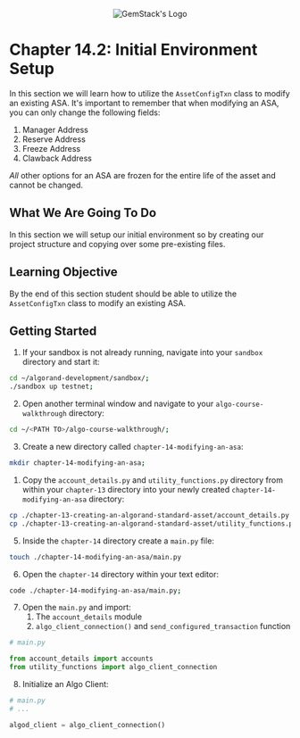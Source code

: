 <p align="center">
  <img
  src="https://camo.githubusercontent.com/e4ac909b3da508a9e5f8f5276359dd0d8a484a30dc58daf2b29755d87aa09b57/68747470733a2f2f67656d737461636b2e696f2f7374617469632f31626135356364376237663639393165633965646262386331343332323533342f30656261302f6c6f676f5f7072696d6172795f737461636b65642e61766966"
  alt="GemStack's Logo"
  />
</p>

# Chapter 14.2: Initial Environment Setup

In this section we will learn how to utilize the `AssetConfigTxn` class to modify an existing ASA. It's important to remember that when modifying an ASA, you can only change the following fields:
1. Manager Address
2. Reserve Address
3. Freeze Address
4. Clawback Address

*All* other options for an ASA are frozen for the entire life of the asset and cannot be changed.

## What We Are Going To Do

In this section we will setup our initial environment so by creating our project structure and copying over some pre-existing  files.

## Learning Objective

By the end of this section student should be able to utilize the `AssetConfigTxn` class to modify an existing ASA.

## Getting Started

1. If your sandbox is not already running, navigate into your `sandbox` directory and start it:

```sh
cd ~/algorand-development/sandbox/;
./sandbox up testnet;
```
2. Open another terminal window and navigate to your `algo-course-walkthrough` directory:
```sh
cd ~/<PATH TO>/algo-course-walkthrough/;
```
3. Create a new directory called `chapter-14-modifying-an-asa`:
```sh
mkdir chapter-14-modifying-an-asa;
```
1. Copy the `account_details.py` and `utility_functions.py` directory from within your `chapter-13` directory into your newly created `chapter-14-modifying-an-asa` directory:
```sh
cp ./chapter-13-creating-an-algorand-standard-asset/account_details.py chapter-14-modifying-an-asa;
cp ./chapter-13-creating-an-algorand-standard-asset/utility_functions.py chapter-14-modifying-an-asa;
```
5. Inside the `chapter-14` directory create a `main.py` file:
```sh
touch ./chapter-14-modifying-an-asa/main.py
```
6. Open the `chapter-14` directory within your text editor:
```sh
code ./chapter-14-modifying-an-asa/main.py;
```
7. Open the `main.py` and import:
   1. The `account_details` module
   2. `algo_client_connection()` and `send_configured_transaction` function
```python
# main.py

from account_details import accounts
from utility_functions import algo_client_connection
```
8. Initialize an Algo Client:
```python
# main.py
# ...

algod_client = algo_client_connection()
```